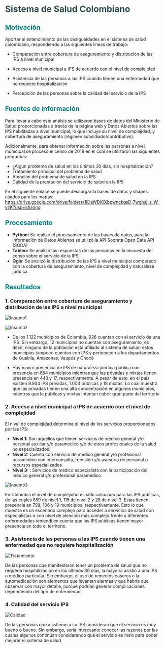 # <font color='darkslategrey'>Sistema de Salud Colombiano</font>

## <font color='teal'>Motivación</font>

Aportar al entendimiento de las desigualdades en el sistema de salud colombiano, respondiendo a las siguientes líneas de trabajo:

- Comparación entre cobertura de aseguramiento y distribución de las IPS a nivel municipal

- Acceso a nivel municipal a IPS de acuerdo con el nivel de complejidad

- Asistencia de las personas a las IPS cuando tienen una enfermedad que no requiere hospitalización 

- Percepción de las personas sobre la calidad del servicio de la IPS

## <font color='teal'>Fuentes de información</font> 

Para llevar a cabo este análsis se utilizaron bases de datos del Ministerio de Salud proporcionadas a través de la página web y Datos Abiertos sobre las IPS habilitadas a nivel municipal, lo que incluye su nivel de complejidad, y cobertura de aseguramiento (régimen subsidiado/contributivo). 

Adicionalmente, para obtener información sobre las personas a nivel municipal se procesó el censo de 2018 en el cual se utilizaron las siguientes preguntas: 

- ¿Algun problema de salud en los últimos 30 días, sin hospitalización?
- Tratamiento principal del problema de salud
- Atención del problema de salud en la IPS
- Calidad de la prestación del servicio de salud en la IPS

En el siguiente enlace se puede descargar la bases de datos y shapes usados para los mapas: https://drive.google.com/drive/folders/1IDeWDjOXbpwnckqsD_7wghsj_s_W-vzK?usp=sharing

## <font color='teal'>Procesamiento</font>

- **Python:** Se realizó el procesamiento de las bases de datos, para la información de Datos Abiertos se utilizó la API Socrata Open Data API (SODA)
- **Tableu:** Se analizó las respuestas de las personas en la encuesta del censo sobre el servicio de la IPS
- **Qgis:** Se analizó la distribución de las IPS a nivel municipal comparado con la cobertura de aseguramiento, nivel de complejidad y naturaleza jurídica. 

## <font color='teal'>Resultados</font>


### 1. Comparación entre cobertura de aseguramiento y distribución de las IPS a nivel municipal

![Insumo1](https://user-images.githubusercontent.com/92476723/142965399-8d7bcd84-e962-4de3-bbb7-f7fc5def6e2d.png)

![Insumo2](https://user-images.githubusercontent.com/92476723/142965425-272bca1b-9ccb-47ce-8c77-10629d876786.png)

- De los 1.122 municipios de Colombia, 926 cuentan con el servicio de una IPS. Sin embargo, 12 municipios no cuentan con aseguramiento, es decir, ninguno de la población está afiliado al sistema de salud; estos municipios tampoco cuentan con IPS y pertenecen a los departamentos de Guainía, Amazonas, Vaupés y Chocó

- Hay mayor presencia de IPS de naturaleza jurídica pública con presencia en 854 municipios mientras que las privadas y mixtas tienen presencia en 443 y 17, respectivamente. A pesar de esto, en el país existen 9.904 IPS privadas, 1.003 públicas y 18 mixtas. Lo cual muestra que las privadas tienen una alta concentración en algunos municipios, mientras que la públicas y mixtas intentan cubrir gran parte del territorio

###  2. Acceso a nivel municipal a IPS de acuerdo con el nivel de complejidad

El nivel de complejidad determina el nivel de los servicios proporcionados por las IPS:
- **Nivel 1:** Son aquellos que tienen servicios de médico general y/o personal auxiliar y/o paramédico y/o de otros profesionales de la salud no especializados. 
- **Nivel 2:** Cuenta con servicio de médico general y/o profesional paramédico con interconsulta, remisión y/o asesoría de personal o recursos especializados.
- **Nivel 3:** : Servicios de médico especialista con la participación del médico general y/o profesional paramédico. 

![Insumo3](https://user-images.githubusercontent.com/92476723/142965435-74bb29d3-55d0-4695-9b6b-557b59458da2.png)

En Colombia el nivel de complejidad es sólo calculado para las IPS públicas, de las cuales 859 de nivel 1, 115 de nivel 2 y 28 de nivel 3. Estas tienen presencia en 798, 106 y 19 municipios, respectivamente. Esto lo que muestra es un escenario complejo para acceder a servicios de salud con especialistas o con nivel de atención más complejo frente a diferentes enfermedades teniendi en cuenta que las IPS públicas tienen mayor presencia en todo el territorio. 

###  3. Asistencia de las personas a las IPS cuando tienen una enfermedad que no requiere hospitalización 



![Tratamiento](https://user-images.githubusercontent.com/92476723/142965647-f116be04-919d-45a1-8a49-eb8745f9822e.png)

De las personas que manifestaron tener un problema de salud que no requería hospitalización en los últimos 30 días, la mayoría asistió a una IPS o médico particular. Sin embargo, el uso de remedios caseros o la automedicación son elementos que levantan alarmas y que habría que observar con mayor detalle, porque podrían generar complicaciones dependiendo del tipo de enfermedad.

###  4. Calidad del servicio IPS


![Calidad](https://user-images.githubusercontent.com/92476723/142965659-b91ef77c-009a-40f7-9aa9-835267abb9d8.png)

De las personas que asistieron a su IPS consideran que el servicio es muy bueno o bueno. Sin embargo, sería interesante conocer las razones por las cuales algunos continúan considerando que el servicio es malo para poder mejorar el sistema de salud


```python

```
